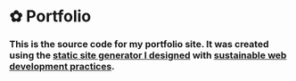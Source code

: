 # ✿ Portfolio

###  This is the source code for my portfolio site. It was created using the [static site generator I designed](https://github.com/anniebart/planted) with [sustainable web development practices](https://github.com/lowtechmag/solar/wiki/Solar-Web-Design). 

